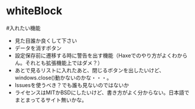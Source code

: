 whiteBlock
==========
#入れたい機能

* 見た目誰か良くして下さい
* データを消すボタン
* 設定保存前に遷移する時に警告を出す機能（Haxeでのやり方がよくわからん。それとも拡張機能上ではダメ？）
* あとで見るリストに入れたあと、閉じるボタンを出したいけど、windows.close()動かないのかな・・・。
* Issuesを使うべき？でも誰も見ないのではないか
* ライセンスはMITかBSDにしたいけど、書き方がよく分からない。日本語でまとまってるサイト無いかな。